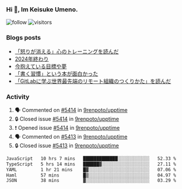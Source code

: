 ### Hi 👋, Im Keisuke Umeno.

<!--
**9renpoto/9renpoto** is a ✨ _special_ ✨ repository because its `README.md` (this file) appears on your GitHub profile.

Here are some ideas to get you started:

- 🔭 I’m currently working on ...
- 🌱 I’m currently learning ...
- 👯 I’m looking to collaborate on ...
- 🤔 I’m looking for help with ...
- 💬 Ask me about ...
- 📫 How to reach me: ...
- 😄 Pronouns: ...
- ⚡ Fun fact: ...
-->

![follow](https://img.shields.io/github/followers/9renpoto?label=Follow&style=social)
![visitors](https://komarev.com/ghpvc/?username=9renpoto&label=Profile%20views&color=0e75b6&style=flat)

### Blogs posts

<!-- BLOG-POST-LIST:START -->
- [「怒りが消える」心のトレーニングを読んだ](https://9renpoto.win/entry/2025/02/01/anger-management)
- [2024年終わり](https://9renpoto.win/entry/2024/12/31/2024-end)
- [今抱えている目標や夢](https://9renpoto.win/entry/2024/12/02/objective)
- [「書く習慣」という本が面白かった](https://9renpoto.win/entry/2024/11/11/leave_a_feeling_sad)
- [「GitLabに学ぶ世界最先端のリモート組織のつくりかた」を読んだ](https://9renpoto.win/entry/2024/09/10/remote_organization)
<!-- BLOG-POST-LIST:END -->

### Activity

<!--START_SECTION:activity-->
1. 🗣 Commented on [#5414](https://github.com/9renpoto/upptime/issues/5414#issuecomment-2649825526) in [9renpoto/upptime](https://github.com/9renpoto/upptime)
2. 🔒 Closed issue [#5414](https://github.com/9renpoto/upptime/issues/5414) in [9renpoto/upptime](https://github.com/9renpoto/upptime)
3. ❗ Opened issue [#5414](https://github.com/9renpoto/upptime/issues/5414) in [9renpoto/upptime](https://github.com/9renpoto/upptime)
4. 🗣 Commented on [#5413](https://github.com/9renpoto/upptime/issues/5413#issuecomment-2649712881) in [9renpoto/upptime](https://github.com/9renpoto/upptime)
5. 🔒 Closed issue [#5413](https://github.com/9renpoto/upptime/issues/5413) in [9renpoto/upptime](https://github.com/9renpoto/upptime)
<!--END_SECTION:activity-->

<!--START_SECTION:waka-->

```txt
JavaScript   10 hrs 7 mins   █████████████░░░░░░░░░░░░   52.33 %
TypeScript   5 hrs 14 mins   ██████▓░░░░░░░░░░░░░░░░░░   27.11 %
YAML         1 hr 21 mins    █▓░░░░░░░░░░░░░░░░░░░░░░░   07.06 %
Haml         57 mins         █▒░░░░░░░░░░░░░░░░░░░░░░░   04.97 %
JSON         38 mins         ▓░░░░░░░░░░░░░░░░░░░░░░░░   03.29 %
```

<!--END_SECTION:waka-->
